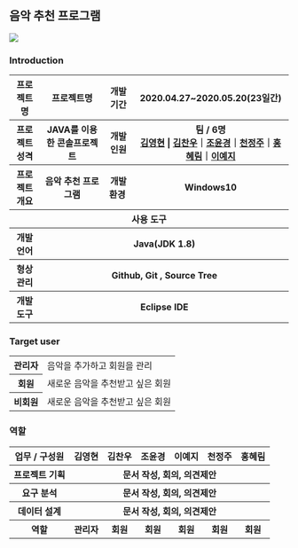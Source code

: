 ##  음악 추천 프로그램
<img src="https://user-images.githubusercontent.com/66768469/92095464-ac8c8880-ee10-11ea-9487-e56940a81df6.png"></img>
    
###  Introduction
<table>
    <tr>
        <th width="11%">프로젝트 명 </th>
        <th>프로젝트명</th>
        <th>개발기간</th>
        <th>2020.04.27~2020.05.20(23일간)</th>
    </tr>
    <tr>
        <th>프로젝트 성격</th>
        <th>JAVA를 이용한 콘솔프로젝트</th>
        <th>개발인원</th>
        <th>팀 / 6명<br>
            <a href="https://github.com/Kimyoung-hyun">김영현</a> | <a href="https://github.com/chanu2757">김찬우</a>｜<a href="https://github.com/joyoonkyung">조윤경</a>｜<a href="https://github.com/Chun0903">천정주</a>｜<a href="https://github.com/">홍혜림</a>｜<a href="https://github.com/gsdldpwl">이예지</a> 
        </th>
    </tr>
    <tr>
        <th>프로젝트 개요</th>
        <th>음악 추천 프로그램</th>
        <th>개발환경&nbsp;</th>
        <th>Windows10</th>
    </tr>
    <tr>
        <th colspan="5">사용 도구</th>
    </tr>
    <tr>
        <th>개발언어</th>
        <th colspan="3">Java(JDK 1.8) </th>
    </tr>
    <tr>
        <th>형상관리</th>
        <th colspan="3">Github, Git , Source Tree</th>
    </tr>
    <tr>
        <th>개발도구</th>
        <th colspan="3">Eclipse IDE</th>
    </tr>
</table>



### Target user
<table>
    <tr>
        <th>관리자</th>
        <td> 음악을 추가하고 회원을 관리</td>
    </tr>
    <tr>
        <th>회원</th>
        <td> 새로운 음악을 추천받고 싶은 회원</td>
    </tr>
    <tr>
        <th>비회원</th>
        <td> 새로운 음악을 추천받고 싶은 회원</td>
    </tr>
</table>    
    
### 역할
<table>
    <tr>
        <th>업무 / 구성원</th>
        <th>김영현</th>
        <th>김찬우</th>
        <th>조윤경</th>
        <th>이예지</th>
        <th>천정주</th>
        <th>홍혜림</th>
    </tr>
    <tr>
        <th>프로젝트 기획</th>
        <th colspan="6">문서 작성, 회의, 의견제안</th>
    </tr>
    <tr>
        <th>요구 분석</th>
        <th colspan="6">문서 작성, 회의, 의견제안</th>
    </tr>
    <tr>
        <th>데이터 설계</th>
        <th colspan="6">문서 작성, 회의, 의견제안</th>
    </tr>
    <tr>
        <th rowspan="6">역할</th>
        <th>관리자</th>
        <th>회원</th>
        <th>회원</th>
        <th>회원</th>
        <th>회원</th>
        <th>회원</th>
    </tr>
</table>
                                                                                                                               

